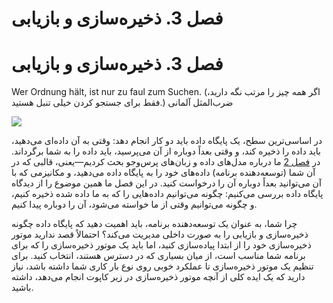 # فصل 3. ذخیره‌سازی و بازیابی

# فصل 3. ذخیره‌سازی و بازیابی

Wer Ordnung hält, ist nur zu faul zum Suchen. (اگر همه چیز را مرتب نگه دارید، فقط برای جستجو کردن خیلی تنبل هستید.)
ضرب‌المثل آلمانی

![](assets/ch03-map-ebook.png)

در اساسی‌ترین سطح، یک پایگاه داده باید دو کار انجام دهد: وقتی به آن داده‌ای می‌دهید، باید داده را ذخیره کند، و وقتی بعداً دوباره از آن می‌پرسید، باید داده را به شما برگرداند. در [فصل 2](ch02.html#ch_datamodels) ما درباره مدل‌های داده و زبان‌های پرس‌وجو بحث کردیم—یعنی، قالبی که در آن شما (توسعه‌دهنده برنامه) داده‌های خود را به پایگاه داده می‌دهید، و مکانیزمی که با آن می‌توانید بعداً دوباره آن را درخواست کنید. در این فصل ما همین موضوع را از دیدگاه پایگاه داده بررسی می‌کنیم: چگونه می‌توانیم داده‌هایی را که به ما داده شده ذخیره کنیم، و چگونه می‌توانیم وقتی از ما خواسته می‌شود، آن را دوباره پیدا کنیم.

چرا شما، به عنوان یک توسعه‌دهنده برنامه، باید اهمیت دهید که پایگاه داده چگونه ذخیره‌سازی و بازیابی را به صورت داخلی مدیریت می‌کند؟ احتمالاً قصد ندارید موتور ذخیره‌سازی خود را از ابتدا پیاده‌سازی کنید، اما باید یک موتور ذخیره‌سازی را که برای برنامه شما مناسب است، از میان بسیاری که در دسترس هستند، انتخاب کنید. برای تنظیم یک موتور ذخیره‌سازی تا عملکرد خوبی روی نوع بار کاری شما داشته باشد، نیاز دارید که یک ایده کلی از آنچه موتور ذخیره‌سازی در زیر کاپوت انجام می‌دهد، داشته باشید. 